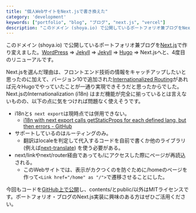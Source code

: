 ```yaml
---
title: "個人WebサイトをNext.jsで書き換えた"
category: 'development'
keywords: ["portfolio", "blog", "ブログ", "next.js", "vercel"]
description: "このドメイン (shoya.io) で公開しているポートフォリオ兼ブログをNext.jsで作り変えました。WordPress => Jekyll => Jekyll => Hugo => Next.jsへと、4度目のリニューアルです。"
---
```


このドメイン (shoya.io) で公開しているポートフォリオ兼ブログを[Next.js](https://nextjs.org/)で作り変えました。[WordPress](http://mrk1869.sakura.ne.jp/) => [Jekyll](https://github.com/shoya140/mrk1869.com) => [Jekyll](https://github.com/shoya140/v3.shoya.io) => [Hugo](https://github.com/shoya140/v4.shoya.io) => Next.jsへと、4度目のリニューアルです。

Next.jsを選んだ理由は、フロントエンド技術の情報をキャッチアップしたいと思ったのに加えて、バージョン10で追加された[Internationalized Routing](https://nextjs.org/blog/next-10#internationalized-routing)があれば元々Hugoでやっていたことが一通り実現できそうだと思ったからでした。Next.jsのInternationalization (i18n) はまだ機能が完全に揃っているとは言えないものの、以下の点に気をつければ問題なく使えそうです。

* i18nと`$ next export`は現時点では併用できない。
  * [i18n with next export calls getStaticProps for each defined lang, but then errors - GitHub](https://github.com/vercel/next.js/issues/18318#issuecomment-719741207)
* サポートしているのはルーティングのみ。
  * 翻訳はlocaleを判定して代入するコードを自前で書くか他のライブラリ (例えば[next-translate](https://github.com/vinissimus/next-translate)) を使う必要がある。
* next/linkやnext/router経由であっても/にアクセスした際にページが再読込される。
  * このWebサイトでは、表示がカクつくのを防ぐために/homeのページを作って`<Link href="/home" as "/">`で遷移させることにした。

今回もコードを[GitHub上で公開](https://github.com/shoya140/shoya.io)し、contents/とpublic/以外はMITライセンスです。ポートフォリオ・ブログのNext.js実装に興味のある方はぜひご活用ください。